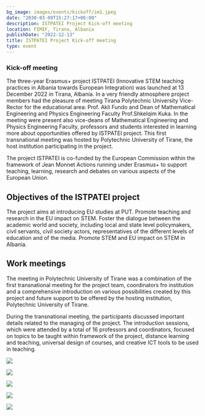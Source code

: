 ```yaml
---
bg_image: images/events/kickoff/im1.jpeg
date: "2030-03-09T15:27:17+06:00"
description: ISTPATEI Project Kick-off meeting
location: FIMIF, Tirana, Albania
publishDate: "2022-12-13"
title: ISTPATEI Project Kick-off meeting
type: event
---
```


### Kick-off meeting 

The three-year Erasmus+ project ISTPATEI (Innovative STEM teaching practices in Albania towards European Integration) was launched at 13 December 2022 in Tirana, Albania. In a very friendly atmosphere project members had the pleasure of meeting Tirana Polytechnic University Vice-Rector for the educational area: Prof. Akli Fundo and Dean of Mathematical Engineering and Physics Engineering Faculty Prof.Shkelqim Kuka. In the meeting were present also vice-deans of Mathematical Engineering and Physics Engineering Faculty, professors and students interested in learning more about opportunities offered by ISTPATEI project. This first transnational meeting was hosted by Polytechnic University of Tirane, the host institution participating in the project. 

The project ISTPATEI is co-funded by the European Commission within the framework of Jean Monnet Actions running under Erasmus+ to support teaching, learning, research and debates on various aspects of the European Union.


## Objectives of the ISTPATEI project
The project aims at introducing EU studies at PUT. Promote teaching and research in the EU impact on STEM. Foster the dialogue between the academic world and society, including local and state level policymakers, civil servants, civil society actors, representatives of the different levels of education and of the media. Promote STEM and EU impact on STEM in Albania.

## Work meetings
The meeting in Polytechnic University of Tirane was a combination of the first transnational meeting for the project team, coordinators fro institution and a comprehensive introduction on various possibilities created by this project and future support to be offered by the hosting institution, Polytechnic University of Tirane.

During the transnational meeting, the participants discussed important details related to the managing of the project. The introduction sessions, which were attended by a total of 16 professors and coordinators, focused on topics to be taught within framework of the project, distance learning and teaching, universal design of courses, and creative ICT tools to be used in teaching.



![](/static/images/events/kickoff/im1.jpeg)

![](/static/images/events/kickoff/im12.jpeg)

![](/static/images/events/kickoff/im22.jpeg)

![](/static/images/events/kickoff/im24.jpeg)

![](/static/images/events/kickoff/im30.jpeg)